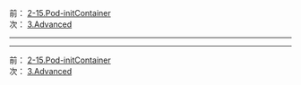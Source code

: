 前： [2-15.Pod-initContainer](2-15.Pod-initContainer.md)  
次： [3.Advanced](../3.Advanced)  

---

---

前： [2-15.Pod-initContainer](2-15.Pod-initContainer.md)  
次： [3.Advanced](../3.Advanced)  